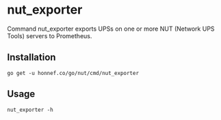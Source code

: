 # nut_exporter

Command nut_exporter exports UPSs on one or more NUT (Network UPS
Tools) servers to Prometheus.

## Installation

```
go get -u honnef.co/go/nut/cmd/nut_exporter
```

## Usage

```
nut_exporter -h
```
